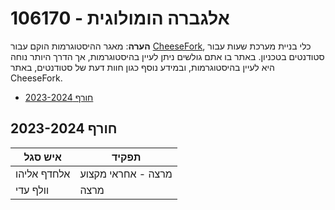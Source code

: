 # 106170 - אלגברה הומולוגית

**הערה**: מאגר ההיסטוגרמות הוקם עבור [CheeseFork](https://cheesefork.cf/), כלי בניית מערכת שעות עבור סטודנטים בטכניון. באתר בו אתם גולשים ניתן לעיין בהיסטוגרמות, אך הדרך היותר נוחה היא לעיין בהיסטוגרמות, ובמידע נוסף כגון חוות דעת של סטודנטים, באתר CheeseFork.

* [חורף 2023-2024](#202301)

<h2 id="202301">חורף 2023-2024</h2>

| איש סגל | תפקיד |
| ---- | ---- |
| אלחדף אליהו | מרצה - אחראי מקצוע |
| וולף עדי | מרצה |

